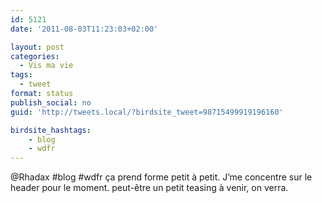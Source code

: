 ```yaml
---
id: 5121
date: '2011-08-03T11:23:03+02:00'

layout: post
categories:
  - Vis ma vie
tags:
  - tweet
format: status
publish_social: no
guid: 'http://tweets.local/?birdsite_tweet=98715499919196160'

birdsite_hashtags:
    - blog
    - wdfr
---
```


@Rhadax #blog #wdfr ça prend forme petit à petit. J’me concentre sur le header pour le moment. peut-être un petit teasing à venir, on verra.